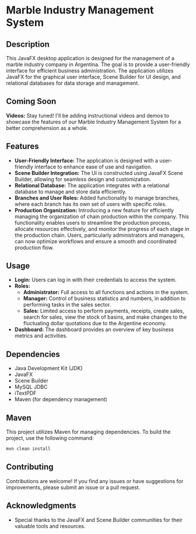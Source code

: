 # Marble Industry Management System

## Description

This JavaFX desktop application is designed for the management of a marble industry company in Argentina. The goal is to provide a user-friendly interface for efficient business administration. The application utilizes JavaFX for the graphical user interface, Scene Builder for UI design, and relational databases for data storage and management.

## Coming Soon

**Videos:** Stay tuned! I'll be adding instructional videos and demos to showcase the features of our Marble Industry Management System for a better comprehension as a whole.

## Features

- **User-Friendly Interface:** The application is designed with a user-friendly interface to enhance ease of use and navigation.
- **Scene Builder Integration:** The UI is constructed using JavaFX Scene Builder, allowing for seamless design and customization.
- **Relational Database:** The application integrates with a relational database to manage and store data efficiently.
- **Branches and User Roles:** Added functionality to manage branches, where each branch has its own set of users with specific roles.
- **Production Organization:** Introducing a new feature for efficiently managing the organization of chain production within the company. This functionality enables users to streamline the production process, allocate resources effectively, and monitor the progress of each stage in the production chain. Users, particularly administrators and managers, can now optimize workflows and ensure a smooth and coordinated production flow.

## Usage

- **Login:** Users can log in with their credentials to access the system.
- **Roles:**
  - **Administrator:** Full access to all functions and actions in the system.
  - **Manager:** Control of business statistics and numbers, in addition to performing tasks in the sales sector.
  - **Sales:** Limited access to perform payments, receipts, create sales, search for sales, view the stock of basins, and make changes to the fluctuating dollar quotations due to the Argentine economy.
- **Dashboard:** The dashboard provides an overview of key business metrics and activities.

## Dependencies

- Java Development Kit (JDK)
- JavaFX
- Scene Builder
- MySQL JDBC
- iTextPDF
- Maven (for dependency management)

## Maven

This project utilizes Maven for managing dependencies. To build the project, use the following command:

```bash
mvn clean install
```

## Contributing

Contributions are welcome! If you find any issues or have suggestions for improvements, please submit an issue or a pull request.

## Acknowledgments

- Special thanks to the JavaFX and Scene Builder communities for their valuable tools and resources.
